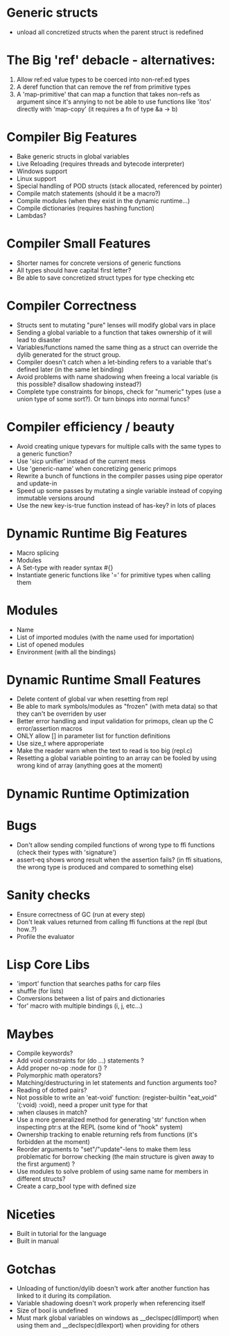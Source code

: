 # Generic structs 
  - unload all concretized structs when the parent struct is redefined

# The Big 'ref' debacle - alternatives:
  1. Allow ref:ed value types to be coerced into non-ref:ed types
  2. A deref function that can remove the ref from primitive types
  3. A 'map-primitive' that can map a function that takes non-refs as argument 
     since it's annying to not be able to use functions like 'itos' directly with 'map-copy' 
     (it requires a fn of type &a -> b)

# Compiler Big Features
  - Bake generic structs in global variables
  - Live Reloading (requires threads and bytecode interpreter)
  - Windows support
  - Linux support
  - Special handling of POD structs (stack allocated, referenced by pointer)
  - Compile match statements (should it be a macro?)
  - Compile modules (when they exist in the dynamic runtime...)
  - Compile dictionaries (requires hashing function)
  - Lambdas?
  
# Compiler Small Features
  - Shorter names for concrete versions of generic functions
  - All types should have capital first letter?
  - Be able to save concretized struct types for type checking etc

# Compiler Correctness
  - Structs sent to mutating "pure" lenses will modify global vars in place
  - Sending a global variable to a function that takes ownership of it will lead to disaster
  - Variables/functions named the same thing as a struct can override the dylib generated for the struct group.
  - Compiler doesn't catch when a let-binding refers to a variable that's defined later (in the same let binding)
  - Avoid problems with name shadowing when freeing a local variable (is this possible? disallow shadowing instead?)
  - Complete type constraints for binops, check for "numeric" types (use a union type of some sort?). Or turn binops into normal funcs?
  
# Compiler efficiency / beauty
  - Avoid creating unique typevars for multiple calls with the same types to a generic function?
  - Use 'sicp unifier' instead of the current mess
  - Use 'generic-name' when concretizing generic primops
  - Rewrite a bunch of functions in the compiler passes using pipe operator and update-in
  - Speed up some passes by mutating a single variable instead of copying immutable versions around
  - Use the new key-is-true function instead of has-key? in lots of places

# Dynamic Runtime Big Features
  - Macro splicing
  - Modules 
  - A Set-type with reader syntax #{}
  - Instantiate generic functions like '=' for primitive types when calling them
  
# Modules
  - Name
  - List of imported modules (with the name used for importation)
  - List of opened modules
  - Environment (with all the bindings)

# Dynamic Runtime Small Features
  - Delete content of global var when resetting from repl
  - Be able to mark symbols/modules as "frozen" (with meta data) so that they can't be overriden by user
  - Better error handling and input validation for primops, clean up the C error/assertion macros
  - ONLY allow [] in parameter list for function definitions
  - Use size_t where approperiate
  - Make the reader warn when the text to read is too big (repl.c)
  - Resetting a global variable pointing to an array can be fooled by using wrong kind of array (anything goes at the moment)
  
# Dynamic Runtime Optimization

# Bugs
  - Don't allow sending compiled functions of wrong type to ffi functions (check their types with 'signature')
  - assert-eq shows wrong result when the assertion fails? (in ffi situations, the wrong type is produced and compared to something else)
  
# Sanity checks
  - Ensure correctness of GC (run at every step)
  - Don't leak values returned from calling ffi functions at the repl (but how..?)
  - Profile the evaluator
  
# Lisp Core Libs
  - 'import' function that searches paths for carp files
  - shuffle (for lists)
  - Conversions between a list of pairs and dictionaries
  - 'for' macro with multiple bindings (i, j, etc...)

# Maybes
  - Compile keywords?
  - Add void constraints for (do ...) statements ?
  - Add proper no-op :node for () ?
  - Polymorphic math operators?
  - Matching/destructuring in let statements and function arguments too?
  - Reading of dotted pairs?
  - Not possible to write an 'eat-void' function: (register-builtin "eat_void" '(:void) :void), need a proper unit type for that
  - :when clauses in match?
  - Use a more generalized method for generating 'str' function when inspecting ptr:s at the REPL (some kind of "hook" system)
  - Ownership tracking to enable returning refs from functions (it's forbidden at the moment)
  - Reorder arguments to "set"/"update"-lens to make them less problematic for borrow checking (the main structure is given away to the first argument) ?
  - Use modules to solve problem of using same name for members in different structs?
  - Create a carp_bool type with defined size

# Niceties
  - Built in tutorial for the language
  - Built in manual

# Gotchas
  - Unloading of function/dylib doesn't work after another function has linked to it during its compilation.
  - Variable shadowing doesn't work properly when referencing itself
  - Size of bool is undefined
  - Must mark global variables on windows as __declspec(dllimport) when using them and __declspec(dllexport) when providing for others
